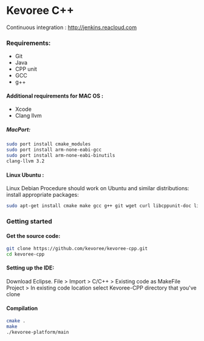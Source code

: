 # Kevoree C++
 
 Continuous integration : http://jenkins.reacloud.com



### Requirements:

* Git 
* Java
* CPP unit
* GCC
* g++

#### Additional requirements for MAC OS :
* Xcode
* Clang llvm

##### MacPort:
```sh
sudo port install cmake_modules
sudo port install arm-none-eabi-gcc
sudo port install arm-none-eabi-binutils
clang-llvm 3.2
```


 
#### Linux Ubuntu :
Linux Debian Procedure should work on Ubuntu and similar distributions: install appropriate packages:
```sh
sudo apt-get install cmake make gcc g++ git wget curl libcppunit-doc libcppunit-dev
```

### Getting started

#### Get the source code:
```sh
git clone https://github.com/kevoree/kevoree-cpp.git
cd kevoree-cpp
```

#### Setting up the IDE:
Download Eclipse.
File > Import > C/C++ > Existing code as MakeFile Project > In existing code location select Kevoree-CPP directory that you've clone
 

#### Compilation   
```sh
cmake .
make
./kevoree-platform/main
```
 



